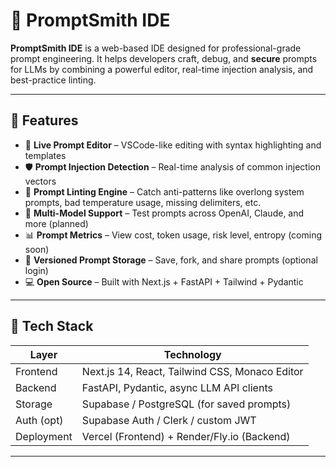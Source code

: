 # 🧠 PromptSmith IDE

**PromptSmith IDE** is a web-based IDE designed for professional-grade prompt engineering. It helps developers craft, debug, and **secure** prompts for LLMs by combining a powerful editor, real-time injection analysis, and best-practice linting.

---

## 🚀 Features

- 🧰 **Live Prompt Editor** – VSCode-like editing with syntax highlighting and templates
- 🛡️ **Prompt Injection Detection** – Real-time analysis of common injection vectors
- 🧪 **Prompt Linting Engine** – Catch anti-patterns like overlong system prompts, bad temperature usage, missing delimiters, etc.
- 🔄 **Multi-Model Support** – Test prompts across OpenAI, Claude, and more (planned)
- 📊 **Prompt Metrics** – View cost, token usage, risk level, entropy (coming soon)
- 📁 **Versioned Prompt Storage** – Save, fork, and share prompts (optional login)
- 💻 **Open Source** – Built with Next.js + FastAPI + Tailwind + Pydantic

---

## 🧱 Tech Stack

| Layer        | Technology        |
|--------------|-------------------|
| Frontend     | Next.js 14, React, Tailwind CSS, Monaco Editor |
| Backend      | FastAPI, Pydantic, async LLM API clients |
| Storage      | Supabase / PostgreSQL (for saved prompts) |
| Auth (opt)   | Supabase Auth / Clerk / custom JWT |
| Deployment   | Vercel (Frontend) + Render/Fly.io (Backend) |

---
